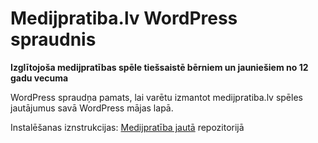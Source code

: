 # Medijpratiba.lv WordPress spraudnis

**Izglītojoša medijpratības spēle tiešsaistē bērniem un jauniešiem no 12 gadu vecuma** 

WordPress spraudņa pamats, lai varētu izmantot medijpratiba.lv spēles jautājumus savā WordPress mājas lapā.

Instalēšanas iznstrukcijas: [Medijpratība jautā](https://github.com/republa/medijpratiba_jauta) repozitorijā